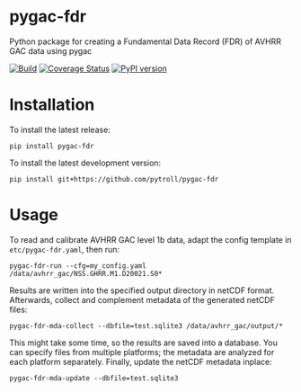 # pygac-fdr
Python package for creating a Fundamental Data Record (FDR) of AVHRR GAC data using pygac

[![Build](https://travis-ci.com/pytroll/pygac-fdr.svg?branch=master)](https://travis-ci.com/github/pytroll/pygac-fdr?branch=master)
[![Coverage Status](https://coveralls.io/repos/github/pytroll/pygac-fdr/badge.svg?branch=master)](https://coveralls.io/github/pytroll/pygac-fdr?branch=master)
[![PyPI version](https://badge.fury.io/py/pygac-fdr.svg)](https://badge.fury.io/py/pygac-fdr)

Installation
============

To install the latest release:
```
pip install pygac-fdr
```

To install the latest development version:
```
pip install git+https://github.com/pytroll/pygac-fdr
```

Usage
=====

To read and calibrate AVHRR GAC level 1b data, adapt the config template in `etc/pygac-fdr.yaml`, then
run:
```
pygac-fdr-run --cfg=my_config.yaml /data/avhrr_gac/NSS.GHRR.M1.D20021.S0*
```

Results are written into the specified output directory in netCDF format. Afterwards, collect and
complement metadata of the generated netCDF files:

```
pygac-fdr-mda-collect --dbfile=test.sqlite3 /data/avhrr_gac/output/*
```

This might take some time, so the results are saved into a database. You can specify files from 
multiple platforms; the metadata are analyzed for each platform separately. Finally, update the
netCDF metadata inplace:

```
pygac-fdr-mda-update --dbfile=test.sqlite3
```
